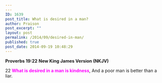 ```yaml
---
---
ID: 1639
post_title: What is desired in a man?
author: Praison
post_excerpt: ""
layout: post
permalink: /2014/09/desired-in-man/
published: true
post_date: 2014-09-19 10:48:29
---
```

<strong>Proverbs 19:22</strong>
<strong> New King James Version (NKJV)</strong>

22 <span style="color: #ff00ff;"><strong>What is desired in a man is kindness</strong></span>,
And a poor man is better than a liar.